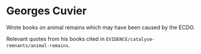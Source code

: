# Georges Cuvier

Wrote books on animal remains which may have been caused by the ECDO.

Relevant quotes from his books cited in `EVIDENCE/catalysm-remnants/animal-remains`.
